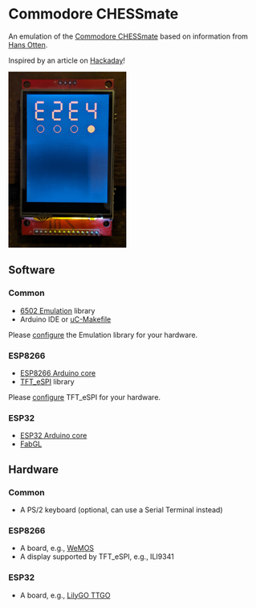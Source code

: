 # Commodore CHESSmate

An emulation of the [Commodore CHESSmate](https://commodore.international/2022/03/26/the-history-of-the-commodore-chessmate/)
based on information from [Hans Otten](http://retro.hansotten.nl/6502-sbc/6530-6532/chessmate/).

Inspired by an article on [Hackaday](https://hackaday.com/2023/11/14/the-quaint-history-of-the-commodore-chessmate/)!

<img src="docs/e2e4.png" width="235" height="350"/>

## Software

### Common
- [6502 Emulation](https://github.com/jscrane/r65emu) library
- Arduino IDE or [uC-Makefile](https://github.com/jscrane/uC-Makefile)

Please [configure](https://github.com/jscrane/r65emu#configuration-for-arduino) the Emulation library for your hardware.

### ESP8266
- [ESP8266 Arduino core](https://github.com/esp8266/Arduino.git)
- [TFT_eSPI](https://github.com/Bodmer/TFT_eSPI) library

Please [configure](https://github.com/Bodmer/TFT_eSPI/blob/master/User_Setup_Select.h) TFT_eSPI for your hardware.

### ESP32
- [ESP32 Arduino core](https://github.com/espressif/arduino-esp32)
- [FabGL](https://github.com/fdivitto/FabGL)

## Hardware

### Common
- A PS/2 keyboard (optional, can use a Serial Terminal instead)

### ESP8266
- A board, e.g., [WeMOS](https://www.wemos.cc/en/latest/d1/d1_mini.html)
- A display supported by TFT_eSPI, e.g., ILI9341

### ESP32
- A board, e.g., [LilyGO TTGO](https://www.tinytronics.nl/shop/en/development-boards/microcontroller-boards/with-wi-fi/lilygo-ttgo-vga32-esp32)
